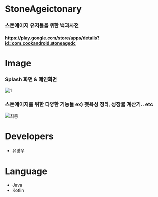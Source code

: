 # StoneAgeictonary
### 스톤에이지 유저들을 위한 백과사전
#### https://play.google.com/store/apps/details?id=com.cookandroid.stoneagedc
# Image
### Splash 화면 & 메인화면
![1](https://user-images.githubusercontent.com/59405161/95240618-a5113280-0847-11eb-9f57-b016cebb37a1.png)
### 스톤에이지를 위한 다양한 기능들 ex) 펫육성 정리, 성장률 계산기.. etc
![최종](https://user-images.githubusercontent.com/59405161/95241390-a55dfd80-0848-11eb-8630-58c42e213a64.png)

# Developers
* 유양우

# Language
* Java
* Kotlin

